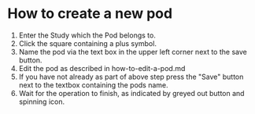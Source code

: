 # How to create a new pod

1. Enter the Study which the Pod belongs to.
1. Click the square containing a plus symbol.
1. Name the pod via the text box in the upper left corner next to the save button.
1. Edit the pod as described in how-to-edit-a-pod.md
1. If you have not already as part of above step press the "Save" button next to the textbox containing the pods name.
1. Wait for the operation to finish, as indicated by greyed out button and spinning icon.

